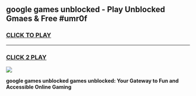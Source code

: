 
## google games unblocked - Play Unblocked Gmaes & Free #umr0f
<h3>
<a href="https://premium.freeplayer.one?title=google_games_unblocked&ref=03M">CLICK TO PLAY</a></h3>
<hr>

<h3>
<a href="https://premium.freeplayer.one?title=google_games_unblocked&ref=03M">CLICK 2 PLAY</a>
  
</h3>

<a href="https://premium.freeplayer.one?title=google_games_unblocked&ref=03M"><img src="https://clearcache.store/games.png"></a>


**google games unblocked games unblocked: Your Gateway to Fun and Accessible Online Gaming**
